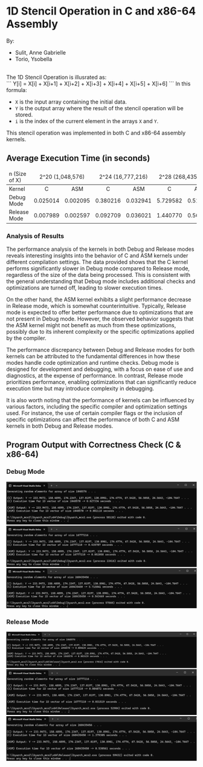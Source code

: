 # 1D Stencil Operation in C and x86-64 Assembly
By:
- Sulit, Anne Gabrielle
- Torio, Ysobella
<br>
The 1D Stencil Operation is illusrated as:
<br>
```
Y[i] = X[i] + X[i+1] + X[i+2] + X[i+3] + X[i+4] + X[i+5] + X[i+6]
```
In this formula:

- `X` is the input array containing the initial data.
- `Y` is the output array where the result of the stencil operation will be stored.
- `i` is the index of the current element in the arrays `X` and `Y`.

This stencil operation was implemented in both C and x86-64 assembly kernels.


## Average Execution Time (in seconds)
<table>
    <thead>
        <tr>
            <td>n (Size of X)</td>
            <td colspan=2 style="text-align: center;">2^20 (1,048,576)</td>
            <td colspan=2 style="text-align: center;">2^24 (16,777,216)</td>
            <td colspan=2 style="text-align: center;">2^28 (268,435,456)</td>
        </tr>
    </thead>
    <tbody>
        <tr>
            <td>Kernel</td>
            <td style="text-align: center;">C</td>
            <td style="text-align: center;">ASM</td>
            <td style="text-align: center;">C</td>
            <td style="text-align: center;">ASM</td>
            <td style="text-align: center;">C</td>
            <td style="text-align: center;">ASM</td>
        </tr>
        <tr>
            <td>Debug Mode</td>
            <td>0.025014</td>
            <td>0.002095</td>
            <td>0.380216</td>
            <td>0.032941</td>
            <td>5.729582</td>
            <td>0.516240</td>
        </tr>
        <tr>
            <td>Release Mode</td>
            <td>0.007989</td>
            <td>0.002597</td>
            <td>0.092709</td>
            <td>0.036021</td>
            <td>1.440770</td>
            <td>0.568849</td>
        </tr>
    </tbody>
</table>

### Analysis of Results

The performance analysis of the kernels in both Debug and Release modes reveals interesting insights into the behavior of C and ASM kernels under different compilation settings. The data provided shows that the C kernel performs significantly slower in Debug mode compared to Release mode, regardless of the size of the data being processed. This is consistent with the general understanding that Debug mode includes additional checks and optimizations are turned off, leading to slower execution times.

On the other hand, the ASM kernel exhibits a slight performance decrease in Release mode, which is somewhat counterintuitive. Typically, Release mode is expected to offer better performance due to optimizations that are not present in Debug mode. However, the observed behavior suggests that the ASM kernel might not benefit as much from these optimizations, possibly due to its inherent complexity or the specific optimizations applied by the compiler.

The performance discrepancy between Debug and Release modes for both kernels can be attributed to the fundamental differences in how these modes handle code optimization and runtime checks. Debug mode is designed for development and debugging, with a focus on ease of use and diagnostics, at the expense of performance. In contrast, Release mode prioritizes performance, enabling optimizations that can significantly reduce execution time but may introduce complexity in debugging.

It is also worth noting that the performance of kernels can be influenced by various factors, including the specific compiler and optimization settings used. For instance, the use of certain compiler flags or the inclusion of specific optimizations can affect the performance of both C and ASM kernels in both Debug and Release modes.

## Program Output with Correctness Check (C & x86-64)
### Debug Mode
![Vector Size: 2-20](Screenshots/dm-1.png)
![Vector Size: 2-24](Screenshots/dm-2.png)
![Vector Size: 2-28](Screenshots/dm-3.png)
### Release Mode
![Vector Size: 2-20](Screenshots/rm-1.png)
![Vector Size: 2-24](Screenshots/rm-2.png)
![Vector Size: 2-28](Screenshots/rm-3.png)